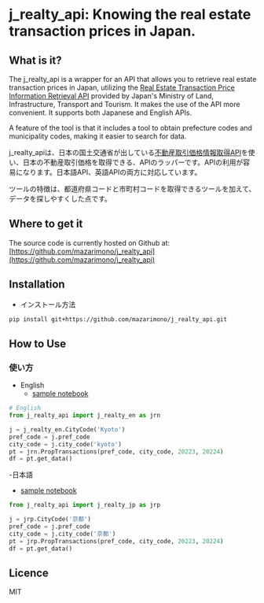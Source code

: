 # j_realty_api: Knowing the real estate transaction prices in Japan.

## What is it?

The j_realty_api is a wrapper for an API that allows you to retrieve real estate transaction prices in Japan, utilizing the [Real Estate Transaction Price Information Retrieval API](https://www.land.mlit.go.jp/webland/api.html) provided by Japan's Ministry of Land, Infrastructure, Transport and Tourism. It makes the use of the API more convenient. It supports both Japanese and English APIs.

A feature of the tool is that it includes a tool to obtain prefecture codes and municipality codes, making it easier to search for data.

j_realty_apiは、日本の国土交通省が出している[不動産取引価格情報取得API](https://www.land.mlit.go.jp/webland/api.html)を使い、日本の不動産取引価格を取得できる、APIのラッパーです。APIの利用が容易になります。日本語API、英語APIの両方に対応しています。

ツールの特徴は、都道府県コードと市町村コードを取得できるツールを加えて、データを探しやすくした点です。

## Where to get it
The source code is currently hosted on Github at: [https://github.com/mazarimono/j_realty_api](https://github.com/mazarimono/j_realty_api)

## Installation

- インストール方法

```sh
pip install git+https://github.com/mazarimono/j_realty_api.git
```

## How to Use
### 使い方

- English
    - [sample notebook](https://github.com/mazarimono/j_realty_api/tree/main/samples/sample_j_realty_en.ipynb)

```python
# English
from j_realty_api import j_realty_en as jrn

j = j_realty_en.CityCode('Kyoto')
pref_code = j.pref_code
city_code = j.city_code('kyoto')
pt = jrn.PropTransactions(pref_code, city_code, 20223, 20224)
df = pt.get_data()

```

-日本語
- [sample notebook](https://github.com/mazarimono/j_realty_api/tree/main/samples/sample_j_realty_jp.ipynb)

```python
from j_realty_api import j_realty_jp as jrp

j = jrp.CityCode('京都')
pref_code = j.pref_code
city_code = j.city_code('京都')
pt = jrp.PropTransactions(pref_code, city_code, 20223, 20224)
df = pt.get_data()
```


## Licence
MIT